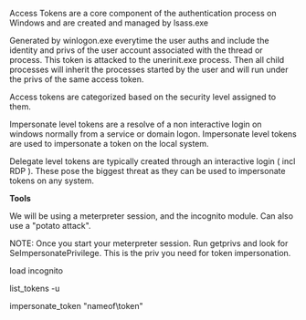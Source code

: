 Access Tokens are a core component of the authentication process on Windows and are created and managed by lsass.exe

Generated by winlogon.exe everytime the user auths and include the identity and privs of the user account associated with the thread or process. This token is attacked to the unerinit.exe process. Then all child processes will inherit the processes started by the user and will run under the privs of the same access token.

Access tokens are categorized based on the security level assigned to them.

Impersonate level tokens are a resolve of a non interactive login on windows normally from a service or domain logon. Impersonate level tokens are used to impersonate a token on the local system.

Delegate level tokens are typically created through an interactive login ( incl RDP ). These pose the biggest threat as they can be used to impersonate tokens on any system.

**Tools**

We will be using a meterpreter session, and the incognito module. Can also use a "potato attack".

NOTE: Once you start your meterpreter session. Run getprivs and look for SeImpersonatePrivilege. This is the priv you need for token impersonation.

load incognito

list_tokens -u

impersonate_token "nameof\token"
